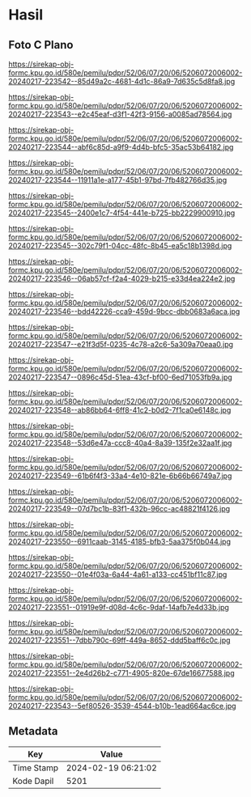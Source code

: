 # Hasil

## Foto C Plano

https://sirekap-obj-formc.kpu.go.id/580e/pemilu/pdpr/52/06/07/20/06/5206072006002-20240217-223542--85d49a2c-4681-4d1c-86a9-7d635c5d8fa8.jpg

https://sirekap-obj-formc.kpu.go.id/580e/pemilu/pdpr/52/06/07/20/06/5206072006002-20240217-223543--e2c45eaf-d3f1-42f3-9156-a0085ad78564.jpg

https://sirekap-obj-formc.kpu.go.id/580e/pemilu/pdpr/52/06/07/20/06/5206072006002-20240217-223544--abf6c85d-a9f9-4d4b-bfc5-35ac53b64182.jpg

https://sirekap-obj-formc.kpu.go.id/580e/pemilu/pdpr/52/06/07/20/06/5206072006002-20240217-223544--11911a1e-a177-45b1-97bd-7fb482766d35.jpg

https://sirekap-obj-formc.kpu.go.id/580e/pemilu/pdpr/52/06/07/20/06/5206072006002-20240217-223545--2400e1c7-4f54-441e-b725-bb2229900910.jpg

https://sirekap-obj-formc.kpu.go.id/580e/pemilu/pdpr/52/06/07/20/06/5206072006002-20240217-223545--302c79f1-04cc-48fc-8b45-ea5c18b1398d.jpg

https://sirekap-obj-formc.kpu.go.id/580e/pemilu/pdpr/52/06/07/20/06/5206072006002-20240217-223546--06ab57cf-f2a4-4029-b215-e33d4ea224e2.jpg

https://sirekap-obj-formc.kpu.go.id/580e/pemilu/pdpr/52/06/07/20/06/5206072006002-20240217-223546--bdd42226-cca9-459d-9bcc-dbb0683a6aca.jpg

https://sirekap-obj-formc.kpu.go.id/580e/pemilu/pdpr/52/06/07/20/06/5206072006002-20240217-223547--e21f3d5f-0235-4c78-a2c6-5a309a70eaa0.jpg

https://sirekap-obj-formc.kpu.go.id/580e/pemilu/pdpr/52/06/07/20/06/5206072006002-20240217-223547--0896c45d-51ea-43cf-bf00-6ed71053fb9a.jpg

https://sirekap-obj-formc.kpu.go.id/580e/pemilu/pdpr/52/06/07/20/06/5206072006002-20240217-223548--ab86bb64-6ff8-41c2-b0d2-7f1ca0e6148c.jpg

https://sirekap-obj-formc.kpu.go.id/580e/pemilu/pdpr/52/06/07/20/06/5206072006002-20240217-223548--53d6e47a-ccc8-40a4-8a39-135f2e32aa1f.jpg

https://sirekap-obj-formc.kpu.go.id/580e/pemilu/pdpr/52/06/07/20/06/5206072006002-20240217-223549--61b6f4f3-33a4-4e10-821e-6b66b66749a7.jpg

https://sirekap-obj-formc.kpu.go.id/580e/pemilu/pdpr/52/06/07/20/06/5206072006002-20240217-223549--07d7bc1b-83f1-432b-96cc-ac48821f4126.jpg

https://sirekap-obj-formc.kpu.go.id/580e/pemilu/pdpr/52/06/07/20/06/5206072006002-20240217-223550--6911caab-3145-4185-bfb3-5aa375f0b044.jpg

https://sirekap-obj-formc.kpu.go.id/580e/pemilu/pdpr/52/06/07/20/06/5206072006002-20240217-223550--01e4f03a-6a44-4a61-a133-cc451bf11c87.jpg

https://sirekap-obj-formc.kpu.go.id/580e/pemilu/pdpr/52/06/07/20/06/5206072006002-20240217-223551--01919e9f-d08d-4c6c-9daf-14afb7e4d33b.jpg

https://sirekap-obj-formc.kpu.go.id/580e/pemilu/pdpr/52/06/07/20/06/5206072006002-20240217-223551--7dbb790c-69ff-449a-8652-ddd5baff6c0c.jpg

https://sirekap-obj-formc.kpu.go.id/580e/pemilu/pdpr/52/06/07/20/06/5206072006002-20240217-223551--2e4d26b2-c771-4905-820e-67de16677588.jpg

https://sirekap-obj-formc.kpu.go.id/580e/pemilu/pdpr/52/06/07/20/06/5206072006002-20240217-223543--5ef80526-3539-4544-b10b-1ead664ac6ce.jpg


## Metadata

| Key        | Value               |
| ---------- | ------------------- |
| Time Stamp | 2024-02-19 06:21:02 |
| Kode Dapil | 5201                |



